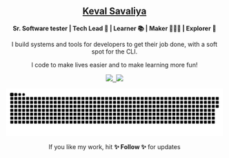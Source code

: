 <article class="markdown-body entry-content container-lg f5" itemprop="text"><div align="center" dir="auto">
    <div class="markdown-heading" dir="auto"><h2 class="heading-element" dir="auto"> <a href="" rel="nofollow">Keval Savaliya </a> </h2></div>
    <p dir="auto"> <b>Sr. Software tester | Tech Lead 💼 | Learner 📚 | Maker 👨🏻‍💻 | Explorer 🔎   </b> </p>
    <p dir="auto"> I build systems and tools for developers to get their job done, with a soft spot for the CLI.</p>
    <p dir="auto"> I code to make lives easier and to make learning more fun! </p>
    <p align="center" dir="auto">
        <kbd>
            <a href="mailto:iamkevalsavaliya446@gmail.com" title="Mail">
                <img src="https://camo.githubusercontent.com/18542460a8d88fe3ba90f0a428c504a9d61e8d54a5a6413def06228766a81955/68747470733a2f2f696d672e736869656c64732e696f2f62616467652f2d4d61696c2d6666343530303f7374796c653d666c6174266c6f676f3d676d61696c266c6f676f436f6c6f723d7768697465" data-canonical-src="https://img.shields.io/badge/-Mail-ff4500?style=flat&amp;logo=gmail&amp;logoColor=white" style="max-width: 100%;">
            </a>
            <!--<a href="https://kevalsavaliya446.github.io/projects" title="Blog" rel="nofollow"><img src="https://camo.githubusercontent.com/d7a0b7329a96eb1aa94fa9bc3e58024d5891e011d1af6bc7c90a27597e5c8a76/68747470733a2f2f696d672e736869656c64732e696f2f62616467652f2d50726f6a656374732d3361336133613f7374796c653d666c6174266c6f676f3d676974687562266c6f676f436f6c6f723d7768697465" data-canonical-src="https://img.shields.io/badge/-Projects-3a3a3a?style=flat&amp;logo=github&amp;logoColor=white" style="max-width: 100%;">
            </a>-->
            <!--<a href="https://kevalsavaliya446.github.io/blog" title="Blog" rel="nofollow"><img src="https://camo.githubusercontent.com/c94cf6f1fffb74a8a49988de2c4e5172abf396551f577682100535638bafc7f7/68747470733a2f2f696d672e736869656c64732e696f2f62616467652f2d426c6f672d6666383830303f7374796c653d666c6174266c6f676f3d626c6f67676572266c6f676f436f6c6f723d7768697465" data-canonical-src="https://img.shields.io/badge/-Blog-ff8800?style=flat&amp;logo=blogger&amp;logoColor=white" style="max-width: 100%;">
            </a>-->
            <!--<a href="https://twitter.com/kevalsavaliya446" title="Twitter - kevalsavaliya446" rel="nofollow">
                <img src="https://camo.githubusercontent.com/9e28b5d56b94880c0d5140d54217c0070c766f0d297a27b78a5980079be3850a/68747470733a2f2f696d672e736869656c64732e696f2f62616467652f2d324b416268697368656b2d3030616365653f7374796c653d666c6174266c6f676f3d54776974746572266c6f676f436f6c6f723d7768697465" data-canonical-src="https://img.shields.io/badge/-kevalsavaliya446-00acee?style=flat&amp;logo=Twitter&amp;logoColor=white" style="max-width: 100%;">
            </a>-->
            <a href="https://www.linkedin.com/in/keval-savaliya9099309402" title="LinkedIn - kevalsavaliya446" rel="nofollow">
                <img src="https://content.linkedin.com/content/dam/me/brand/en-us/brand-home/illustrations/dsk-e6.svg.original.svg" data-canonical-src="https://img.shields.io/badge/-kevalsavaliya446-0072b1?style=flat&amp;logo=Linkedin&amp;logoColor=white" style="max-width: 85px;">
            </a>
            <!--<a href="https://www.instagram.com/iamkevalsavaliya446" title="Instagram - iamkevalsavaliya446" rel="nofollow">
                <img src="https://camo.githubusercontent.com/b2e4fa04d468159f50862c2d0e769cec4fdcd04ae2c7d75e03653c7023f66cf3/68747470733a2f2f696d672e736869656c64732e696f2f62616467652f2d69616d326b616268697368656b2d6438323236623f7374796c653d666c6174266c6f676f3d696e7374616772616d266c6f676f436f6c6f723d7768697465" data-canonical-src="https://img.shields.io/badge/-iamkevalsavaliya446-d8226b?style=flat&amp;logo=instagram&amp;logoColor=white" style="max-width: 100%;">
            </a>-->
            <!--<a href="https://youtube.com/c/kevalsavaliya446" title="YouTube - kevalsavaliya446" rel="nofollow">
                <img src="https://camo.githubusercontent.com/b893f75f0ebec366c633c524ec2202215d20279a6679517a45fd257f5ce9b483/68747470733a2f2f696d672e736869656c64732e696f2f62616467652f2d324b416268697368656b2d6666303030303f7374796c653d666c6174266c6f676f3d796f7574756265266c6f676f436f6c6f723d7768697465" data-canonical-src="https://img.shields.io/badge/-kevalsavaliya446-ff0000?style=flat&amp;logo=youtube&amp;logoColor=white" style="max-width: 100%;">
            </a>-->
            <!--<a href="https://kevalsavaliya446.github.io/links" title="More Links" rel="nofollow">
                <img src="https://camo.githubusercontent.com/bcb7978dd61391c9780cd31f7d7ed7f6dd440ccedec5a596a22104643cf3a5ea/68747470733a2f2f696d672e736869656c64732e696f2f62616467652f2d4d6f72652d3039623433613f7374796c653d666c6174266c6f676f3d6c696e6b66697265266c6f676f436f6c6f723d7768697465" data-canonical-src="https://img.shields.io/badge/-More-09b43a?style=flat&amp;logo=linkfire&amp;logoColor=white" style="max-width: 100%;">
            </a>-->
        </kbd>
    </p>
    <!--<a href="https://2KAbhishek.github.io/projects" title="Snake eats commits!" rel="nofollow">-->
        <img width="700" src="https://raw.githubusercontent.com/2KAbhishek/2KAbhishek/master/assets/gen/snake.svg" style="max-width: 100%;">
    </a>
    <p dir="auto"> If you like my work, hit <b>✨ Follow ✨</b> for updates </p>
</div>
</article>
<!---
kevalsavaliya446/kevalsavaliya446 is a ✨ special ✨ repository because its `README.md` (this file) appears on your GitHub profile.
You can click the Preview link to take a look at your changes.
--->
